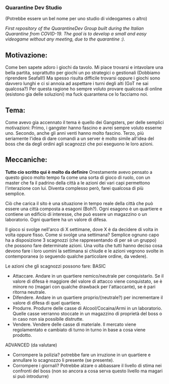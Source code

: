 
### Quarantine Dev Studio
(Potrebbe essere un bel nome per uno studio di videogames o altro)

*First repository of the QuarantineDev Group built during the Italian Quarantine from COVID-19. The goal is to develop a small and easy videogame without any meeting, due to the quarantine :).*

## Motivazione:
Come ben sapete adoro i giochi da tavolo. Mi piace trovarsi e intavolare una bella partita, soprattutto per giochi un po strategici o gestionali (Dobbiamo riprendere Seafall!) Ma spesso risulta difficile trovarsi oppure i giochi sono davvero lunghi e ci si annoia ad aspettare i turni degli alti (GoT ne sai qualcosa?) Per questa ragione ho sempre voluto provare qualcosa di online (esistono gia delle soluzioni) ma fuck quarantena ce lo facciamo noi.

## Tema:
Come avevo gia accennato il tema è quello dei Gangsters, per delle semplici motivazioni: Primo, i gangster hanno fascino e avrei sempre voluto esserne uno. Secondo, anche gli anni venti hanno molto fascino. Terzo, più seriamente l'idea di dare comandi a un server è molto simile all'idea del boss che da degli ordini agli scagnozzi che poi eseguono le loro azioni.

## Meccaniche: 
**Tutto cio scritto qui è molto da definire**
Onestamente avevo pensato a questo gioco molto tempo fa come una sorta di gioco di ruolo, con un master che fa il padrino della città a le azioni dei vari capi permettono l'interazione con lui. Diventa complesso però, farei qualcosa di più semplice.

Ciò che carica il sito è una situazione in tempo reale della città che può essere una città composta a esagoni (Boh?). Ogni esagono è un quartiere e contiene un edificio di interesse, che può essere un magazzino o un laboratorio. Ogni quartiere ha un valore di difesa.

Il gioco si svolge nell'arco di X settimane, dove X è da decidere di volta in volta oppure fisso. Come si svolge una settimana? Semplice ognuno capo ha a disposizione 3 scagnozzi (che rappresentando di per sè un gruppo) che possono fare determinate azioni. Una volta che tutti
hanno deciso cosa devono fare i loro uomini la settimana si chiude e le azioni vegnono svolte in contemporanea (o seguendo qualche particolare ordine, da vedere).

Le azioni che gli scagnozzi possono fare:
BASIC
-	Attaccare. Andare in un quartiere nemico/neutrale per conquistarlo. Se il valore di difesa è maggiore del valore di attacco viene conquistato, se è minore no (magari con qualche drawback per l'attaccante), se è pari ritorna neutrale.
-	Difendere. Andare in un quartiere proprio/(neutrale?) per incrementare il valore di difesa di quel quartiere.
-	Produrre. Produrre delle casse di Alcool/Cocaina/Armi in un laboratorio. Quelle casse verranno stoccate in un magazzino di proprietà del boss o in caso non sia possibile distrutte.
-	Vendere. Vendere delle casse di materiale. Il mercato viene regolamentato e cambiato di turno in turno in base a cosa viene prodotto.

ADVANCED (da valutare)
-	Corrompere la polizia? potrebbe fare un irruzione in un quartiere e annullare lo scagnozzo li presente (se presente). 
-	Corrompere i giornali? Potrebbe alzare o abbassare il livello di stima nei confronti del boss (non so ancora a cosa serva questo livello ma magari si può introdurre)  
